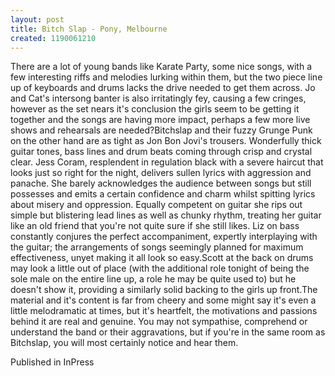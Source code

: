 ```yaml
---
layout: post
title: Bitch Slap - Pony, Melbourne
created: 1190061210
---
```

There are a lot of young bands like Karate Party, some nice songs, with a few interesting riffs and melodies lurking within them, but the two piece line up of keyboards and drums lacks the drive needed to get them across. Jo and Cat's intersong banter is also irritatingly fey, causing a few cringes, however as the set nears it's conclusion the girls seem to be getting it together and the songs are having more impact, perhaps a few more live shows and rehearsals are needed?Bitchslap and their fuzzy Grunge Punk on the other hand are as tight as Jon Bon Jovi's trousers. Wonderfully thick guitar tones, bass lines and drum beats coming through crisp and crystal clear. Jess Coram, resplendent in regulation black with a severe haircut that looks just so right for the night, delivers sullen lyrics with aggression and panache. She barely acknowledges the audience between songs but still possesses and emits a certain confidence and charm whilst spitting lyrics about misery and oppression. Equally competent on guitar she rips out simple but blistering lead lines as well as chunky rhythm, treating her guitar like an old friend that you're not quite sure if she still likes. Liz on bass constantly conjures the perfect accompaniment, expertly interplaying with the guitar; the arrangements of songs seemingly planned for maximum effectiveness, unyet making it all look so easy.Scott at the back on drums may look a little out of place (with the additional role tonight of being the sole male on the entire line up, a role he may be quite used to) but he doesn't show it, providing a similarly solid backing to the girls up front.The material and it's content is far from cheery and some might say it's even a little melodramatic at times, but it's heartfelt, the motivations and passions behind it are real and genuine. You may not sympathise, comprehend or understand the band or their aggravations, but if you're in the same room as Bitchslap, you will most certainly notice and hear them.
<p>Published in InPress</p>
